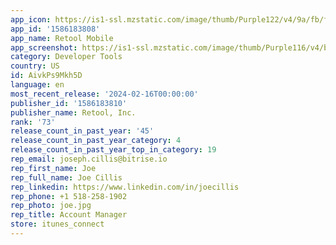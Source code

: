 ```yaml
---
app_icon: https://is1-ssl.mzstatic.com/image/thumb/Purple122/v4/9a/fb/ff/9afbfff8-b1b0-d49f-9d96-332f90b264ee/AppIcon-0-1x_U007emarketing-0-7-0-85-220.png/1024x1024bb.png
app_id: '1586183808'
app_name: Retool Mobile
app_screenshot: https://is1-ssl.mzstatic.com/image/thumb/Purple116/v4/bb/56/24/bb56242d-e503-d08e-f63c-1009b3c6e9d2/94b24f87-ad0a-4386-a8e4-4fc36c99fa92_appstore-1-6.5-2.png/1284x2778bb.png
category: Developer Tools
country: US
id: AivkPs9Mkh5D
language: en
most_recent_release: '2024-02-16T00:00:00'
publisher_id: '1586183810'
publisher_name: Retool, Inc.
rank: '73'
release_count_in_past_year: '45'
release_count_in_past_year_category: 4
release_count_in_past_year_top_in_category: 19
rep_email: joseph.cillis@bitrise.io
rep_first_name: Joe
rep_full_name: Joe Cillis
rep_linkedin: https://www.linkedin.com/in/joecillis
rep_phone: +1 518-258-1902
rep_photo: joe.jpg
rep_title: Account Manager
store: itunes_connect
---
```

